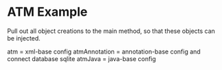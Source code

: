 # ATM Example

Pull out all object creations to the main method, so that
these objects can be injected.

atm = xml-base config
atmAnnotation = annotation-base config and connect database sqlite
atmJava = java-base config


